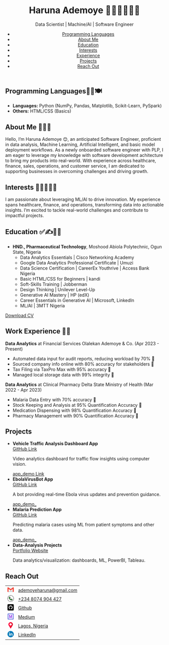 <!DOCTYPE html>
<html lang="en">
<head>
  <meta charset="UTF-8">
  <title>Haruna Ademoye | Software Engineer Portfolio</title>
  <meta name="viewport" content="width=device-width, initial-scale=1.0">
  <link rel="stylesheet" href="style.css">
</head>
<body>
  <header> 
    <h1>Haruna Ademoye <span class="emoji">👨‍✈️👮‍♂️👩‍🎓</span></h1>
    <p class="subtitle">Data Scientist | Machine/AI | Software Engineer</p>
    <nav>
      <ul>
        <li><a href="#program">Programming Languages</a></li>
        <li><a href="#about">About Me</a></li>
        <li><a href="#education">Education</a></li>
        <li><a href="#interests">Interests</a></li>
        <li><a href="#experience">Experience</a></li>
        <li><a href="#projects">Projects</a></li>
        <li><a href="#contact">Reach Out</a></li>
      </ul>
    </nav>
  </header>

  <section id="program">
    <h2>Programming Languages🛒🎢🍽</h2>
    <ul>
      <li><strong>Languages:</strong> Python (NumPy, Pandas, Matplotlib, Scikit-Learn, PySpark)</li>
      <li><strong>Others:</strong> HTML/CSS (Basics)</li>
    </ul>
  </section>

  <section id="about">
    <h2>About Me 💫💢💤</h2>
    <p>Hello, I’m Haruna Ademoye 😊, an anticipated  Software Engineer, proficient in data analysis, Machine Learning, Artificial Intelligent, and basic model deployment workflows. As a newly onboarded software engineer with PLP, I am eager to leverage my knowledge with software development achitecture to bring my products into real-world. With experience across healthcare, finance, sales, operations, and customer service, I am dedicated to supporting businesses in overcoming challenges and driving growth.</p>
  </section>

  <section id="interests">
    <h2>Interests 🌋👨‍🏫👨‍🍳</h2>
    <p>I am passionate about leveraging ML/AI to drive innovation. My experience spans healthcare, finance, and operations, transforming data into actionable insights. I’m excited to tackle real-world challenges and contribute to impactful projects.</p>
  </section>

  <section id="education">
    <h2>Education ✅✍📐📏</h2>
    <ul>
      <li><strong>HND., Pharmaceutical Technology</strong>, Moshood Abiola Polytechnic, Ogun State, Nigeria
        <ul>
          <li>Data Analytics Essentials | Cisco Networking Academy</li>
          <li>Google Data Analytics Professional Certificate | Umuzi</li>
          <li>Data Science Certification | CareerEx Youthrive | Access Bank Nigeria</li>
          <li>Basic HTML/CSS for Beginners | kandi</li>
          <li>Soft-Skills Training | Jobberman</li>
          <li>Design Thinking | Unilever Level-Up</li>
          <li>Generative AI Mastery | HP (edX)</li>
          <li>Career Essentials in Generative AI | Microsoft, LinkedIn</li>
          <li>ML/AI | 3MTT Nigeria</li>
        </ul>
      </li>
    </ul>
    <tr>
      <td><a href="https://www.dropbox.com/scl/fi/9vc68grinje7m6e271lam/Haruna_Ademoye_CV.pdf?rlkey=07la5ioc2183tzcmfds2fd7j1&st=cx4rpjoh&dl=0">Download CV</a>
      </td>
    </tr>
  </section>

  <section id="experience">
    <h2>Work Experience 🦛🦄</h2>
    <div class="job">
      <strong>Data Analytics</strong> at Financial Services Olalekan Ademoye & Co. (Apr 2023 - Present)
      <ul>
        <li>Automated data input for audit reports, reducing workload by 70% 🌟</li>
        <li>Sourced company info online with 80% accuracy for stakeholders 🌟</li>
        <li>Tax Filing via TaxPro Max with 95% accuracy 🌟</li>
        <li>Managed local storage data with 99% integrity 🌟</li>
      </ul>
    </div>
    <div class="job">
      <strong>Data Analytics</strong> at Clinical Pharmacy Delta State Ministry of Health (Mar 2022 - Apr 2023)
      <ul>
        <li>Malaria Data Entry with 70% accuracy 🌟</li>
        <li>Stock Keeping and Analysis at 95% Quantification Accuracy 🌟</li>
        <li>Medication Dispensing with 98% Quantification Accuracy 🌟</li>
        <li>Pharmacy Management with 90% Quantification Accuracy 🌟</li>
      </ul>
    </div>
  </section>

  <section id="projects">
    <h2>Projects</h2>
    <ul>
      <li>
        <strong>Vehicle Traffic Analysis Dashboard App</strong> <br>
        <a href="https://github.com/HARDECOMM/vehicle_traffic_analysis.git">GitHub Link</a>
        <p>Video analytics dashboard for traffic flow insights using computer vision.</p>
        <a href="https://lnkd.in/dZuEQtkF">app_demo Link</a>
      </li>
      <li>
        <strong>EbolaVirusBot App</strong> <br>
        <a href="https://github.com/HARDECOMM/EbolaVirusBot.git">GitHub Link</a>
        <p>A bot providing real-time Ebola virus updates and prevention guidance.</p>
        <a href="https://lnkd.in/gPN4HYGX">app_demo_</a>
      </li>
      <li>
        <strong>Malaria Prediction App</strong> <br>
        <a href="https://github.com/HARDECOMM/Malaria-Prediction.git">GitHub Link</a>
        <p>Predicting malaria cases using ML from patient symptoms and other data.</p>
        <a href="https://lnkd.in/dwSvAUBQ">app_demo_</a>
      </li>
      <li>
        <strong>Data-Analysis Projects</strong> <br>
        <a href="https://hardecomm.github.io/Ademoye-s_Portfolio/">Portfolio Website</a>
        <p>Data analytics/visualization: dashboards, ML, PowerBI, Tableau.</p>
      </li>
    </ul>
  </section>

  <section id="contact">
    <h2>Reach Out</h2>
    <table>
      <tr>
        <td><img src="images_/gmail.png" alt="Email" width="20"></td>
        <td><a href="mailto:ademoyeharuna@gmail.com">ademoyeharuna@gmail.com</a></td>
      </tr>
      <tr>
        <td><img src="images_/phone-call.png" alt="Phone" width="20"></td>
        <td><a href="tel:+2348074904427">+234 8074 904 427</a></td>
      </tr>
      <tr>
        <td><img src="images_/github.png" alt="GitHub" width="20"></td>
        <td><a href="https://github.com/HARDECOMM">Github</a></td>
      </tr>
      <tr>
        <td><img src="images_/medium.png" alt="Medium" width="20"></td>
        <td><a href="https://medium.com/@ademoyeharuna">Medium</a></td>
      </tr>
      <tr>
        <td><img src="images_/placeholder.png" alt="Location" width="20"></td>
        <td><a href="https://maps.app.goo.gl/FwoJcSH7JaN1LW4Q8">Lagos, Nigeria</a></td>
      </tr>
      <tr>
        <td><img src="images_/linkedin.png" alt="LinkedIn" width="20"></td>
        <td><a href="https://www.linkedin.com/in/haruna-ademoye-859486110">LinkedIn</a></td>
      </tr>
    </table>
  </section>
</body>
</html>
